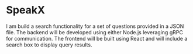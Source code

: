 # SpeakX
I am  build a search functionality for a set of questions provided in a JSON file. The backend will be developed using either Node.js  leveraging gRPC for communication. The frontend will be built using React and will include a search box to display query results.
